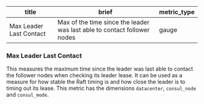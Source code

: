 title | brief | metric_type
------|-------|------------
Max Leader Last Contact | Max of the time since the leader was last able to contact follower nodes | gauge

### Max Leader Last Contact
This measures the maximum time since the leader was last able to contact the follower nodes when checking its leader lease. It can be used as a measure for how stable the Raft timing is and how close the leader is to timing out its lease. This metric has the dimensions `datacenter`, `consul_node` and `consul_mode`.